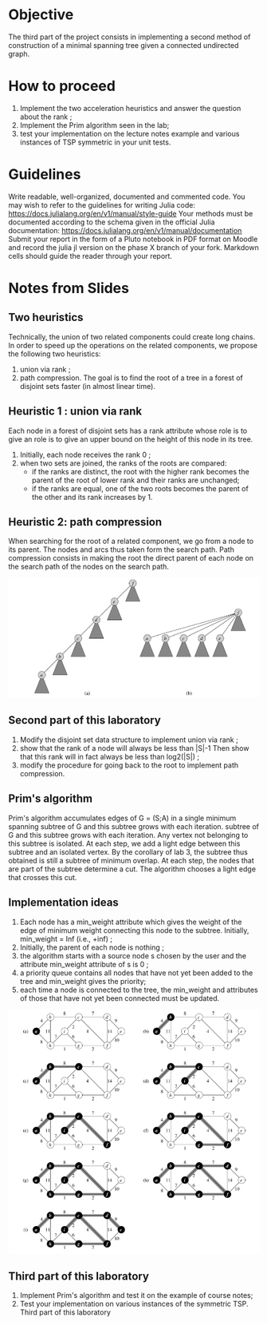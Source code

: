 # Objective
The third part of the project consists in implementing a second method of construction of a minimal spanning tree given a connected undirected graph. 

# How to proceed
1. Implement the two acceleration heuristics and answer the question
about the rank ;
2. Implement the Prim algorithm seen in the lab;
3. test your implementation on the lecture notes example and various instances of TSP symmetric in your unit tests.

# Guidelines
Write readable, well-organized, documented and commented code. You may wish to refer to the guidelines for writing Julia code: https://docs.julialang.org/en/v1/manual/style-guide
Your methods must be documented according to the schema given in the official Julia documentation: https://docs.julialang.org/en/v1/manual/documentation
Submit your report in the form of a Pluto notebook in PDF format on Moodle and record the julia jl version on the phase X branch of your fork.
Markdown cells should guide the reader through your report.

# Notes from Slides

## Two heuristics 
Technically, the union of two related components could create long chains. In order to speed up the operations on the related components, we propose the following two heuristics:
1. union via rank ;
2. path compression.
The goal is to find the root of a tree in a forest of disjoint sets faster (in almost linear time).

## Heuristic 1 : union via rank
Each node in a forest of disjoint sets has a rank attribute whose role is to give an
role is to give an upper bound on the height of this node in its tree.

1. Initially, each node receives the rank 0 ;
2. when two sets are joined, the ranks of the roots are compared:
   * if the ranks are distinct, the root with the higher rank becomes the parent of the root of lower rank and their ranks are unchanged;
   * if the ranks are equal, one of the two roots becomes the parent of the other and its rank increases by 1.

## Heuristic 2: path compression
When searching for the root of a related component, we go from a node to its parent. The nodes and arcs thus taken form the search path.
Path compression consists in making the root the direct parent of each node on the search path of the nodes on the search path.
 
 ![  1](../../images/eb13eddbf7d1449085269a81ec1aef401735c816ad537121c873ecce90d8e04a.png)  

## Second part of this laboratory
1. Modify the disjoint set data structure to implement union via rank ;
2. show that the rank of a node will always be less than |S|-1 Then show that this rank will in fact always be less than log2(|S|) ;
3. modify the procedure for going back to the root to implement path compression.

## Prim's algorithm
Prim's algorithm accumulates edges of G = (S;A) in a single minimum spanning subtree of G and this subtree grows with each iteration. subtree of G and this subtree grows with each iteration. Any vertex not belonging to this subtree is isolated.
At each step, we add a light edge between this subtree and an isolated vertex. By the corollary of lab 3, the subtree thus obtained is still a subtree of minimum overlap.
At each step, the nodes that are part of the subtree determine a cut. The algorithm chooses a light edge that crosses this cut.
## Implementation ideas
1. Each node has a min_weight attribute which gives the weight of the edge of minimum weight connecting this node to the subtree. Initially, min_weight = Inf (i.e., +inf) ;
2. Initially, the parent of each node is nothing ;
3. the algorithm starts with a source node s chosen by the user and the attribute
min_weight attribute of s is 0 ;
4. a priority queue contains all nodes that have not yet been added to the tree and min_weight gives the priority;
5. each time a node is connected to the tree, the min_weight and attributes of those that have not yet been connected must be updated.

![picture 2](../../images/1ed0a2ece457c0269c6bcc5c61f556a706e4117f5170fad5cfb08f01e994c3de.png)  

##  Third part of this laboratory
1. Implement Prim's algorithm and test it on the example of course notes;
2. Test your implementation on various instances of the symmetric TSP.
Third part of this laboratory
